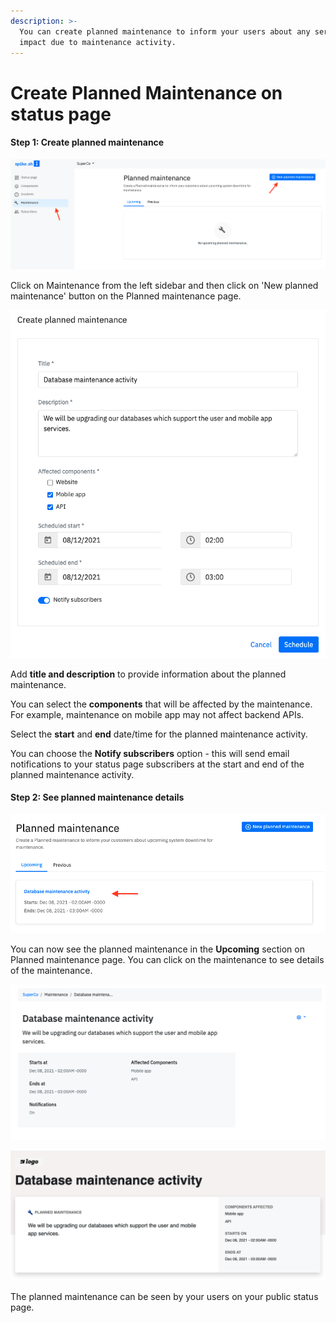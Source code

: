 ```yaml
---
description: >-
  You can create planned maintenance to inform your users about any service
  impact due to maintenance activity.
---
```


# Create Planned Maintenance on status page

#### Step 1: Create planned maintenance

![](<../.gitbook/assets/create maintenance 1.png>)

Click on Maintenance from the left sidebar and then click on 'New planned maintenance' button on the Planned maintenance page.

![](<../.gitbook/assets/create maintenance 2.png>)

Add **title and description** to provide information about the planned maintenance.

You can select the **components** that will be affected by the maintenance. For example, maintenance on mobile app may not affect backend APIs.&#x20;

Select the **start** and **end** date/time for the planned maintenance activity.&#x20;

You can choose the **Notify subscribers** option - this will send email notifications to your status page subscribers at the start and end of the planned maintenance activity.&#x20;

#### Step 2: See planned maintenance details

![](<../.gitbook/assets/create maintenance 3.png>)

You can now see the planned maintenance in the **Upcoming** section on Planned maintenance page. You can click on the maintenance to see details of the maintenance.&#x20;

![](<../.gitbook/assets/create maintenance 4.png>)

![](<../.gitbook/assets/create maintenance 5.png>)

The planned maintenance can be seen by your users on your public status page.&#x20;
